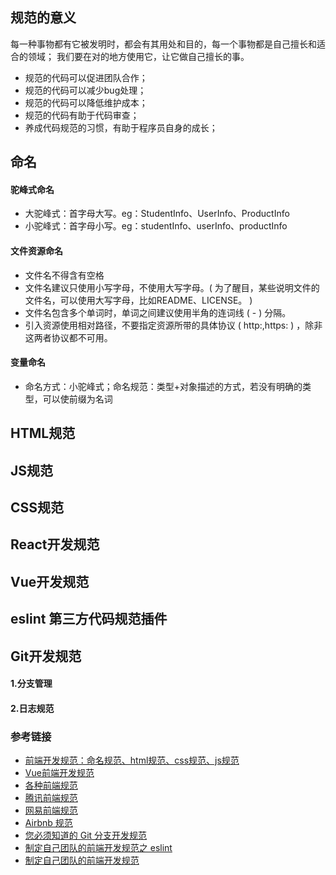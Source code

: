 
## 规范的意义

每一种事物都有它被发明时，都会有其用处和目的，每一个事物都是自己擅长和适合的领域； 我们要在对的地方使用它，让它做自己擅长的事。

- 规范的代码可以促进团队合作；
- 规范的代码可以减少bug处理；
- 规范的代码可以降低维护成本；
- 规范的代码有助于代码审查；
- 养成代码规范的习惯，有助于程序员自身的成长；


## 命名
#### 驼峰式命名
- 大驼峰式：首字母大写。eg：StudentInfo、UserInfo、ProductInfo
- 小驼峰式：首字母小写。eg：studentInfo、userInfo、productInfo

#### 文件资源命名
- 文件名不得含有空格
- 文件名建议只使用小写字母，不使用大写字母。( 为了醒目，某些说明文件的文件名，可以使用大写字母，比如README、LICENSE。 )
- 文件名包含多个单词时，单词之间建议使用半角的连词线 ( - ) 分隔。
- 引入资源使用相对路径，不要指定资源所带的具体协议 ( http:,https: ) ，除非这两者协议都不可用。

#### 变量命名

- 命名方式：小驼峰式；命名规范：类型+对象描述的方式，若没有明确的类型，可以使前缀为名词







## HTML规范

## JS规范

## CSS规范

## React开发规范

## Vue开发规范

## eslint 第三方代码规范插件

## Git开发规范

#### 1.分支管理

#### 2.日志规范


### 参考链接
- [前端开发规范：命名规范、html规范、css规范、js规范](https://juejin.im/post/592d4a5b0ce463006b43b6da)
- [Vue前端开发规范](https://juejin.im/post/5ada9b586fb9a07aaf34c746#heading-10)
- [各种前端规范](https://github.com/ecomfe/spec)
- [腾讯前端规范](http://imweb.github.io/CodeGuide/)
- [网易前端规范](http://nec.netease.com/standard)
- [Airbnb 规范](https://github.com/airbnb/javascript)
- [您必须知道的 Git 分支开发规范](https://juejin.im/post/5b4328bbf265da0fa21a6820)
- [制定自己团队的前端开发规范之 eslint](https://juejin.im/post/5d3130be6fb9a07eb74b7621)
- [制定自己团队的前端开发规范](https://juejin.im/post/5d300e0fe51d4577407b1dff)

